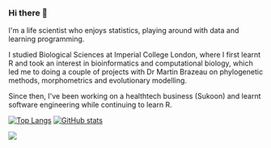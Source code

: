 ### Hi there 👋

I'm a life scientist who enjoys statistics, playing around with data and learning programming.

I studied Biological Sciences at Imperial College London, where I first learnt R and took an interest in bioinformatics and computational biology, which led me to doing a couple of projects with Dr Martin Brazeau on phylogenetic methods, morphometrics and evolutionary modelling.

Since then, I've been working on a healthtech business (Sukoon) and learnt software engineering while continuing to learn R.

[![Top Langs](https://github-readme-stats.vercel.app/api/top-langs/?username=akhileshsivaraman&hide=html)](https://github.com/akhileshsivaraman/github-readme-stats)
[![GitHub stats](https://github-readme-stats.vercel.app/api?username=akhileshsivaraman)](https://github.com/akhileshsivaraman/github-readme-stats)


<a href="https://www.linkedin.com/in/akhilesh-sivaraman/">
  <img src="https://img.shields.io/badge/LinkedIn-blue?logo=linkedin&logoColor=white&style=for-the-badge"/>
</a>


<!--
**akhileshsivaraman/akhileshsivaraman** is a ✨ _special_ ✨ repository because its `README.md` (this file) appears on your GitHub profile.

Here are some ideas to get you started:

- 🔭 I’m currently working on ...
- 🌱 I’m currently learning ...
- 👯 I’m looking to collaborate on ...
- 🤔 I’m looking for help with ...
- 💬 Ask me about ...
- 📫 How to reach me: ...
- 😄 Pronouns: ...
- ⚡ Fun fact: ...
-->
